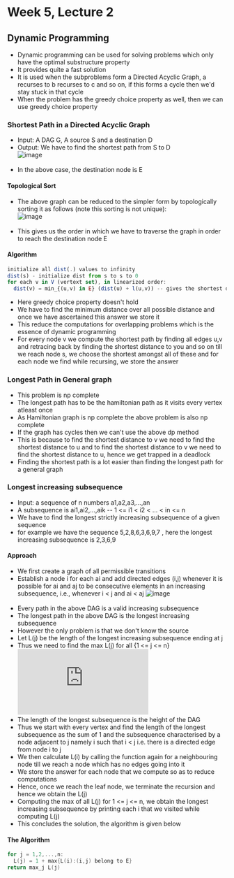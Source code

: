 # Week 5, Lecture 2
## Dynamic Programming
  - Dynamic programming can be used for solving problems which only have the optimal substructure property
  - It provides quite a fast solution
  - It is used when the subproblems form a Directed Acyclic Graph, a recurses to b recurses to c and so on, if this forms a cycle then we'd stay stuck in that cycle
  - When the problem has the greedy choice property as well, then we can use greedy choice property

### Shortest Path in a Directed Acyclic Graph
  - Input: A DAG G, A source S and a destination D
  - Output: We have to find the shortest path from S to D<br>
  ![image](https://user-images.githubusercontent.com/71220864/133931464-21c0bd37-eb54-4c66-8a9b-e5c11a1aeab9.png)<br><br>
  - In the above case, the destination node is E
  #### Topological Sort
  - The above graph can be reduced to the simpler form by topologically sorting it as follows (note this sorting is not unique):<br>
  ![image](https://user-images.githubusercontent.com/71220864/133931495-bc434320-cc93-4f0c-893e-895a4946b6ec.png)<br><br>
  - This gives us the order in which we have to traverse the graph in order to reach the destination node E
  #### Algorithm
  ```javascript
  initialize all dist(.) values to infinity
  dist(s) - initialize dist from s to s to 0
  for each v in V (vertext set), in linearized order:
    dist(v) = min_{(u,v) in E} (dist(u) + l(u,v)) -- gives the shortest distance from s to a node v
  ```
  - Here greedy choice property doesn't hold
  - We have to find the minimum distance over all possible distance and once we have ascertained this answer we store it
  - This reduce the computations for overlapping problems which is the essence of dynamic programming
  - For every node v we compute the shortest path by finding all edges u,v and retracing back by finding the shortest distance to you and so on till we reach node s, we choose the shortest amongst all of these and for each node we find while recursing, we store the answer
  
  
### Longest Path in General graph
  - This problem is np complete
  - The longest path has to be the hamiltonian path as it visits every vertex atleast once
  - As Hamiltonian graph is np complete the above problem is also np complete
  - If the graph has cycles then we can't use the above dp method
  - This is because to find the shortest distance to v we need to find the shortest distance to u and to find the shortest distance to v we need to find the shortest distance to u, hence we get trapped in a deadlock
  - Finding the shortest path is a lot easier than finding the longest path for a general graph
  
### Longest increasing subsequence
  - Input: a sequence of n numbers a1,a2,a3,...,an
  - A subsequence is ai1,ai2,...,aik -- 1 <= i1 < i2 < ... < in <= n
  - We have to find the longest strictly increasing subsequence of a given sequence
  - for example we have the sequence 5,2,8,6,3,6,9,7 , here the longest increasing subsequence is 2,3,6,9
  #### Approach
  - We first create a graph of all permissible transitions
  - Establish a node i for each ai and add directed edges (i,j) whenever it is possible for ai and aj to be consecutive elements in an increasing subsequence, i.e., whenever i < j and ai < aj
  ![image](https://user-images.githubusercontent.com/71220864/134066594-15d3784c-f73c-4c7b-92c9-e420ad870c48.png)<br><br>
  - Every path in the above DAG is a valid increasing subsequence
  - The longest path in the above DAG is the longest increasing subsequence
  - However the only problem is that we don't know the source
  - Let L(j) be the length of the longest increasing subsequence ending at j
  - Thus we need to find the max L(j) for all {1 <= j <= n}<br>
  ![equation](https://latex.codecogs.com/gif.latex?%5Cbg_white%20L%28j%29%20%3D%201%20&plus;%20max%7BL%28i%29%3A%20%28i%2Cj%29%20%5Cin%20E%7D)<br>
  - The length of the longest subsequence is the height of the DAG
  - Thus we start with every vertex and find the length of the longest subsequence as the sum of 1 and the subsequence characterised by a node adjacent to j namely i such that i < j i.e. there is a directed edge from node i to j
  - We then calculate L(i) by calling the function again for a neighbouring node till we reach a node which has no edges going into it
  - We store the answer for each node that we compute so as to reduce computations
  - Hence, once we reach the leaf node, we  terminate the recursion and hence we obtain the L(j)
  - Computing the max of all L(j) for 1 <= j <= n, we obtain the longest increasing subsequence by printing each i that we visited while computing L(j)
  - This concludes the solution, the algorithm is given below
  #### The Algorithm
  ```c
  for j = 1,2,...,n:
    L(j) = 1 + max{L(i):(i,j) belong to E}
  return max_j L(j)
  ```
  
